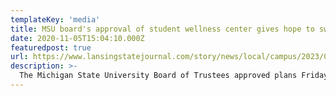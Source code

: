 ```yaml
---
templateKey: 'media'
title: MSU board's approval of student wellness center gives hope to swim, dive supporters
date: 2020-11-05T15:04:10.000Z
featuredpost: true
url: https://www.lansingstatejournal.com/story/news/local/campus/2023/06/16/michigan-state-student-wellness-center-swim-dive-program-reinstatement/70325019007/
description: >-
  The Michigan State University Board of Trustees approved plans Friday for a new $200 million student recreation and wellness center that could aid the potential reinstatement of its swim and dive team once the project is complete.
---
```



